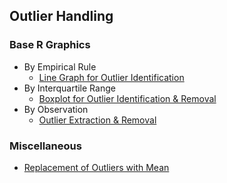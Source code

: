 ## Outlier Handling
### Base R Graphics
- By Empirical Rule
  - [Line Graph for Outlier Identification](../[SC]-Descriptive-Analytics/[SC]-Data-Visualisation/[M]-(Outlier)-Line-Graph.md)
- By Interquartile Range
  - [Boxplot for Outlier Identification & Removal](../[SC]-Descriptive-Analytics/[SC]-Data-Visualisation/[M]-Boxplot.md)
- By Observation
  - [Outlier Extraction & Removal](../[SC]-Descriptive-Analytics/[SC]-Descriptive-Statistical-Measures/[M]-Outlier-Extraction-&-Removal-by-Observation.md)
### Miscellaneous
- [Replacement of Outliers with Mean](../[SC]-Descriptive-Analytics/[SC]-Descriptive-Statistical-Measures/[M]-Replacement-of-Outliers-with-Mean.md)
